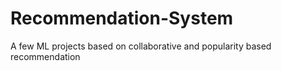 # Recommendation-System
A few ML projects based on collaborative and popularity based recommendation
